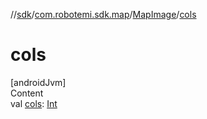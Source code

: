 //[sdk](../../../index.md)/[com.robotemi.sdk.map](../index.md)/[MapImage](index.md)/[cols](cols.md)



# cols  
[androidJvm]  
Content  
val [cols](cols.md): [Int](https://kotlinlang.org/api/latest/jvm/stdlib/kotlin/-int/index.html)  



